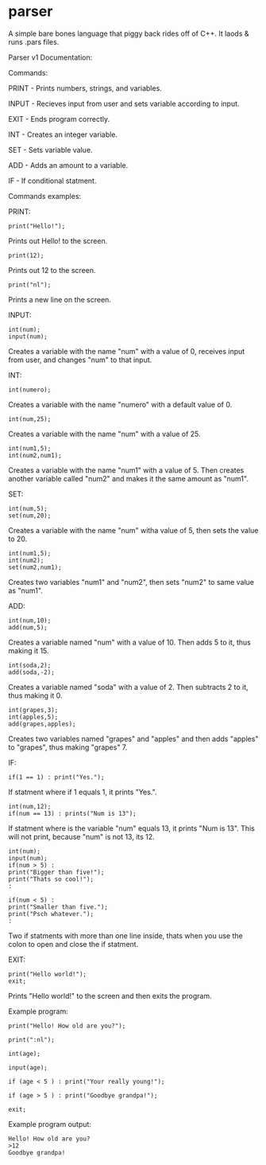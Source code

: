 # parser
A simple bare bones language that piggy back rides off of C++. It laods & runs .pars files.

Parser v1 Documentation:

Commands:

PRINT - Prints numbers, strings, and variables.

INPUT - Recieves input from user and sets variable according to input.

EXIT - Ends program correctly.

INT - Creates an integer variable.

SET - Sets variable value.

ADD - Adds an amount to a variable.

IF - If conditional statment.

Commands examples:

PRINT:
	
	print("Hello!");
Prints out Hello! to the screen.

	print(12);
Prints out 12 to the screen.

	print("nl");
Prints a new line on the screen.

INPUT:

	int(num);
	input(num);
Creates a variable with the name "num" with a value of 0, receives input from user, and changes "num" to that input.
	
INT:

	int(numero);
Creates a variable with the name "numero" with a default value of 0.

	int(num,25);
Creates a variable with the name "num" with a value of 25.

	int(num1,5);
	int(num2,num1);
Creates a variable with the name "num1" with a value of 5. Then creates another variable called "num2" and makes it the same amount as "num1".

SET:

	int(num,5);
	set(num,20);
Creates a variable with the name "num" witha value of 5, then sets the value to 20.

	int(num1,5);
	int(num2);
	set(num2,num1);
Creates two variables "num1" and "num2", then sets "num2" to same value as "num1".
	
ADD:

	int(num,10);
	add(num,5);
Creates a variable named "num" with a value of 10. Then adds 5 to it, thus making it 15.
	
	int(soda,2);
	add(soda,-2);
Creates a variable named "soda" with a value of 2. Then subtracts 2 to it, thus making it 0.

	int(grapes,3);
	int(apples,5);
	add(grapes,apples);
Creates two variables named "grapes" and "apples" and then adds "apples" to "grapes", thus making "grapes" 7.

IF:

	if(1 == 1) : print("Yes.");
If statment where if 1 equals 1, it prints "Yes.".
	
	int(num,12);
	if(num == 13) : prints("Num is 13");
If statment where is the variable "num" equals 13, it prints "Num is 13". This will not print, because "num" is not 13, its 12.

	int(num);
	input(num);
	if(num > 5) :
	print("Bigger than five!");
	print("Thats so cool!");
	:
	
	if(num < 5) :
	print("Smaller than five.");
	print("Psch whatever.");
	:
Two if statments with more than one line inside, thats when you use the colon to open and close the if statment.

EXIT:

	print("Hello world!");
	exit;
Prints "Hello world!" to the screen and then exits the program.

Example program:

	print("Hello! How old are you?");

	print(":nl");

	int(age);

	input(age);

	if (age < 5 ) : print("Your really young!");

	if (age > 5 ) : print("Goodbye grandpa!");

	exit;

Example program output:

	Hello! How old are you?
	>12
	Goodbye grandpa!
